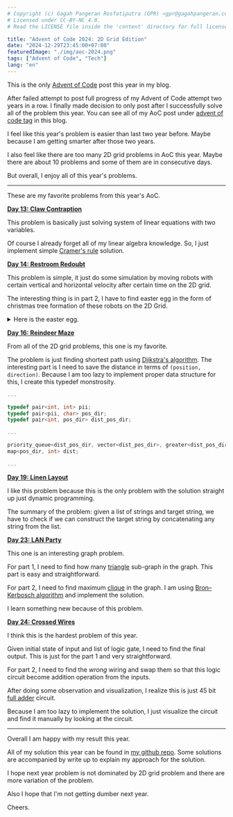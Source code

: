 ```yaml
---
# Copyright (c) Gagah Pangeran Rosfatiputra (GPR) <gpr@gagahpangeran.com>.
# Licensed under CC-BY-NC 4.0.
# Read the LICENSE file inside the 'content' directory for full license text.

title: "Advent of Code 2024: 2D Grid Edition"
date: "2024-12-29T23:45:00+07:00"
featuredImage: "./img/aoc-2024.png"
tags: ["Advent of Code", "Tech"]
lang: "en"
---
```


This is the only [Advent of Code][aoc] post this year in my blog.

<!-- excerpt -->

After failed attempt to post full progress of my Advent of Code attempt two
years in a row. I finally made decision to only post after I successfully solve
all of the problem this year. You can see all of my AoC post under [advent of
code tag][aoctag] in this blog.

I feel like this year's problem is easier than last two year before. Maybe
because I am getting smarter after those two years.

I also feel like there are too many 2D grid problems in AoC this year. Maybe
there are about 10 problems and some of them are in consecutive days.

But overall, I enjoy all of this year's problems.

---

These are my favorite problems from this year's AoC.

[**Day 13: Claw Contraption**][day13]

This problem is basically just solving system of linear equations with two
variables.

Of course I already forget all of my linear algebra knowledge. So, I just
implement simple [Cramer's rule][cramer] solution.

[**Day 14: Restroom Redoubt**][day14]

This problem is simple, it just do some simulation by moving robots with certain
vertical and horizontal velocity after certain time on the 2D grid.

The interesting thing is in part 2, I have to find easter egg in the form of
christmas tree formation of these robots on the 2D Grid.

<!-- ! FIX THIS: markdown code block can't be parsed inside html tag -->
<!-- ! Better solution is to make resizable or expandable code block -->
<details>
<summary>Here is the easter egg.</summary>
<div class="gatsby-highlight" data-language="txt">
<pre class="language-txt">
<code class="language-txt">.............................*.......................................................................
......................................................................................*..............
..............*...........*..........................................................................
..................*...............................*.....................*............................
...............................................................................*.....................
...................*.................................................................................
*.......*............................................................................................
...................................*............*........*...........*...............................
............................*.........*.*...................*........................................
.....................................................................................................
.....................................................................................................
.........................................*..............*.............*........................*.....
.................................................................................................*...
...*.................................................................................................
............................................................................*............*...........
.....................................................................................................
.....................................................................................................
......*..............................................................................................
.............................*.......................................................................
...................*...................................*.............................................
....................................................................*................................
.......................................................*..........................................*..
...............................................................................*.....................
.....................................................................................................
......................*.*............................................................................
........................................**..........*............................*...................
...*.................................................................................*...............
......................................................................*................*.............
.....................................................................................................
..............*..............*.......................................................................
.....................................................................................................
..........*.............................................*............................................
........................*............................................................................
......................*.................*......*.....................................................
....................................*................................................................
....................*...............................................*..*.............................
...........*.........................................................................................
..*.................................................................*...*......................*.....
.....................................................................................................
...................*******************************..........................*.......*................
...................*.............................*...................................................
...................*.............................*...................................................
...................*.............................*...................................................
...................*.............................*....................................*..............
...................*..............*..............*....................*..............................
...................*.............***.............*...................................................
...................*............*****............*...................................................
...............*...*...........*******...........*................*..................................
......*............*..........*********..........*.*.................................................
...................*............*****............*.........*.........................................
.........*.........*...........*******...........*...................................................
.........*.........*..........*********..........*..*................................................
...................*.........***********.........*...................................................
...................*........*************........*...................................................
........*..........*..........*********..........*.......................*.............*.............
.............*.....*.........***********.........*........................................*..........
...................*........*************........*...................*....**.........................
......*............*.......***************.......*........*..........................*...............
...................*......*****************......*........*............................*.............
...................*........*************........*.......................................*...........
.......*...........*.......***************.......*...................................................
...................*......*****************......*........*..........................................
*...........*......*.....*******************.....*...................................................
...................*....*********************....*.....*.............................................
...................*.............***.............*......................*............................
.............*.*...*.............***.............*...................................................
...................*.............***.............*............*......................................
..*................*.............................*.......................*...........................
...................*.............................*...........................*.......................
...................*.............................*.................**................................
...................*.............................*...................................................
...................*******************************...................................................
............................................................*...*...........................*.*......
..........*.......................................................*..................................
...................................*.................................*...............................
..............................*......................................................................
...................................*............................*....................................
.....................................................................................................
.............*.......................................................................................
........*..........................................*.....................*.......................*...
..........................................................................*..........................
........................................................................*............................
....*................................................................................................
...................................................................................*.................
..............*..................................................................*...................
..............................................*......................................................
.....................................................................................................
......................*..............................................................................
................*....................................................................................
...............................................*.....................................................
.....................................................................................................
........................*...........................................*..............*..........*......
..............................................*..............*.......................................
.....................................................................................................
.........................................................*...............*...........................
.....................................................................................................
...............................................................................*.....................
.............................................................................*.......................
................................................................*..*..*.........................*..*.
.....................................................................................................
.....................................................................................................
..................................*............................*.......................*.............
.........................................................*...........................................
</code></pre>
</div>
</details>

[**Day 16: Reindeer Maze**][day16]

From all of the 2D grid problems, this one is my favorite.

The problem is just finding shortest path using [Djikstra's
algorithm][djikstra]. The interesting part is I need to save the distance in
terms of `(position, direction)`. Because I am too lazy to implement proper data
structure for this, I create this typedef monstrosity.

```cpp
...

typedef pair<int, int> pii;
typedef pair<pii, char> pos_dir;
typedef pair<int, pos_dir> dist_pos_dir;

...

priority_queue<dist_pos_dir, vector<dist_pos_dir>, greater<dist_pos_dir>> pq;
map<pos_dir, int> dist;

...
```

[**Day 19: Linen Layout**][day19]

I like this problem because this is the only problem with the solution straight
up just dynamic programming.

The summary of the problem: given a list of strings and target string, we have
to check if we can construct the target string by concatenating any string from
the list.

[**Day 23: LAN Party**][day23]

This one is an interesting graph problem.

For part 1, I need to find how many [triangle][triangle] sub-graph in the graph.
This part is easy and straightforward.

For part 2, I need to find maximum [clique][clique] in the graph. I am using
[Bron–Kerbosch algorithm][bronkerbosch] and implement the solution.

I learn something new because of this problem.

[**Day 24: Crossed Wires**][day24]

I think this is the hardest problem of this year.

Given initial state of input and list of logic gate, I need to find the final
output. This is just for the part 1 and very straightforward.

For part 2, I need to find the _wrong_ wiring and swap them so that this logic
circuit become addition operation from the inputs.

After doing some observation and visualization, I realize this is just 45 bit
[full adder][adder] circuit.

Because I am too lazy to implement the solution, I just visualize the circuit
and find it manually by looking at the circuit.

---

Overall I am happy with my result this year.

All of my solution this year can be found in [my github repo][repo]. Some
solutions are accompanied by write up to explain my approach for the solution.

I hope next year problem is not dominated by 2D grid problem and there are more
variation of the problem.

Also I hope that I'm not getting dumber next year.

Cheers.

[aoc]: https://adventofcode.com
[aoctag]: /blog/tag/advent-of-code/
[day13]: https://adventofcode.com/2024/day/13
[day14]: https://adventofcode.com/2024/day/14
[day16]: https://adventofcode.com/2024/day/16
[day17]: https://adventofcode.com/2024/day/17
[day19]: https://adventofcode.com/2024/day/19
[day23]: https://adventofcode.com/2024/day/23
[day24]: https://adventofcode.com/2024/day/24
[cramer]: https://en.wikipedia.org/wiki/Cramer%27s_rule
[djikstra]: https://en.wikipedia.org/wiki/Dijkstra%27s_algorithm
[triangle]: https://en.wikipedia.org/wiki/Triangle_graph
[clique]: https://en.wikipedia.org/wiki/Clique_(graph_theory)
[bronkerbosch]: https://en.wikipedia.org/wiki/Bron%E2%80%93Kerbosch_algorithm
[adder]: https://en.wikipedia.org/wiki/Adder_(electronics)#Full_adder
[repo]: https://github.com/gagahpangeran/advent-of-code/tree/master/2024
